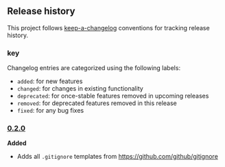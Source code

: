## Release history

This project follows [keep-a-changelog][] conventions for tracking release history.

### key

Changelog entries are categorized using the following labels:

- `added`: for new features
- `changed`: for changes in existing functionality
- `deprecated`: for once-stable features removed in upcoming releases
- `removed`: for deprecated features removed in this release
- `fixed`: for any bug fixes

### [0.2.0]

**Added**

- Adds all `.gitignore` templates from <https://github.com/github/gitignore>


[0.2.0]: https://github.com/generate/generate/compare/0.1.0...0.2.0

[keep-a-changelog]: https://github.com/olivierlacan/keep-a-changelog
